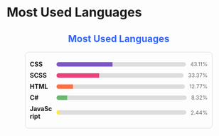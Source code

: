 # Most Used Languages

<div align="center">
    <h2 style="color: #3366ff;">Most Used Languages</h2>
</div>

<div style="width: 100%; max-width: 400px; margin: auto; padding: 10px; border: 1px solid #ddd; border-radius: 8px;">
    
  <div style="display: flex; align-items: center; margin: 8px 0;">
      <span style="width: 50px; font-weight: bold;">CSS</span>
      <div style="flex: 1; background-color: #ddd; border-radius: 5px; overflow: hidden; height: 10px; margin-left: 10px;">
          <div style="width: 43.11%; background-color: #7e57c2; height: 100%;"></div>
      </div>
      <span style="margin-left: 10px; font-size: 12px; color: #666;">43.11%</span>
  </div>
  
  <div style="display: flex; align-items: center; margin: 8px 0;">
      <span style="width: 50px; font-weight: bold;">SCSS</span>
      <div style="flex: 1; background-color: #ddd; border-radius: 5px; overflow: hidden; height: 10px; margin-left: 10px;">
          <div style="width: 33.37%; background-color: #ec407a; height: 100%;"></div>
      </div>
      <span style="margin-left: 10px; font-size: 12px; color: #666;">33.37%</span>
  </div>
  
  <div style="display: flex; align-items: center; margin: 8px 0;">
      <span style="width: 50px; font-weight: bold;">HTML</span>
      <div style="flex: 1; background-color: #ddd; border-radius: 5px; overflow: hidden; height: 10px; margin-left: 10px;">
          <div style="width: 12.77%; background-color: #ff7043; height: 100%;"></div>
      </div>
      <span style="margin-left: 10px; font-size: 12px; color: #666;">12.77%</span>
  </div>
  
  <div style="display: flex; align-items: center; margin: 8px 0;">
      <span style="width: 50px; font-weight: bold;">C#</span>
      <div style="flex: 1; background-color: #ddd; border-radius: 5px; overflow: hidden; height: 10px; margin-left: 10px;">
          <div style="width: 8.32%; background-color: #66bb6a; height: 100%;"></div>
      </div>
      <span style="margin-left: 10px; font-size: 12px; color: #666;">8.32%</span>
  </div>
  
  <div style="display: flex; align-items: center; margin: 8px 0;">
      <span style="width: 50px; font-weight: bold;">JavaScript</span>
      <div style="flex: 1; background-color: #ddd; border-radius: 5px; overflow: hidden; height: 10px; margin-left: 10px;">
          <div style="width: 2.44%; background-color: #ffeb3b; height: 100%;"></div>
      </div>
      <span style="margin-left: 10px; font-size: 12px; color: #666;">2.44%</span>
  </div>
  
</div>
